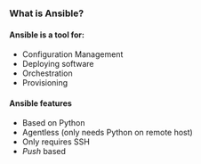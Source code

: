 ### What is Ansible?


#### Ansible is a tool for:

* Configuration Management
* Deploying software
* Orchestration
* Provisioning


#### Ansible features

* Based on Python
* Agentless (only needs Python on remote host)
* Only requires SSH
* _Push_ based
